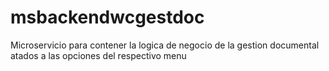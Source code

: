 # msbackendwcgestdoc
Microservicio para contener la logica de negocio de la gestion documental atados a las opciones del respectivo menu 
